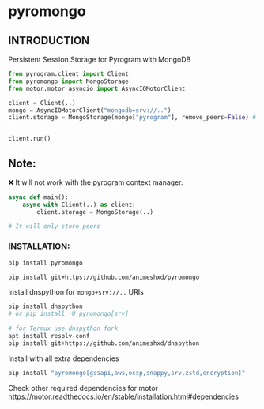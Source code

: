 # pyromongo
## INTRODUCTION 
Persistent Session Storage for Pyrogram with MongoDB

```python
from pyrogram.client import Client
from pyromongo import MongoStorage
from motor.motor_asyncio import AsyncIOMotorClient

client = Client(..)
mongo = AsyncIOMotorClient("mongodb+srv://..")
client.storage = MongoStorage(mongo["pyrogram"], remove_peers=False) # use remove_peers=True to remove all peers on logout


client.run()
```
## Note:
  ❌ It will not work with the pyrogram context manager.
   ```python
   async def main():
       async with Client(..) as client:
           client.storage = MongoStorage(..)
   
   # It will only store peers
   ```
 ### INSTALLATION:
  ```bash
  pip install pyromongo
  
  pip install git+https://github.com/animeshxd/pyromongo
  ```
  Install dnspython for `mongo+srv://..` URIs
   ```bash
   pip install dnspython
   # or pip install -U pyromongo[srv]
    
   # for Termux use dnspython fork
   apt install resolv-conf
   pip install git+https://github.com/animeshxd/dnspython
   ```
   Install with all extra dependencies
   ```bash
   pip install "pyromongo[gssapi,aws,ocsp,snappy,srv,zstd,encryption]"
   ```
  Check other required dependencies for motor
  https://motor.readthedocs.io/en/stable/installation.html#dependencies
  
